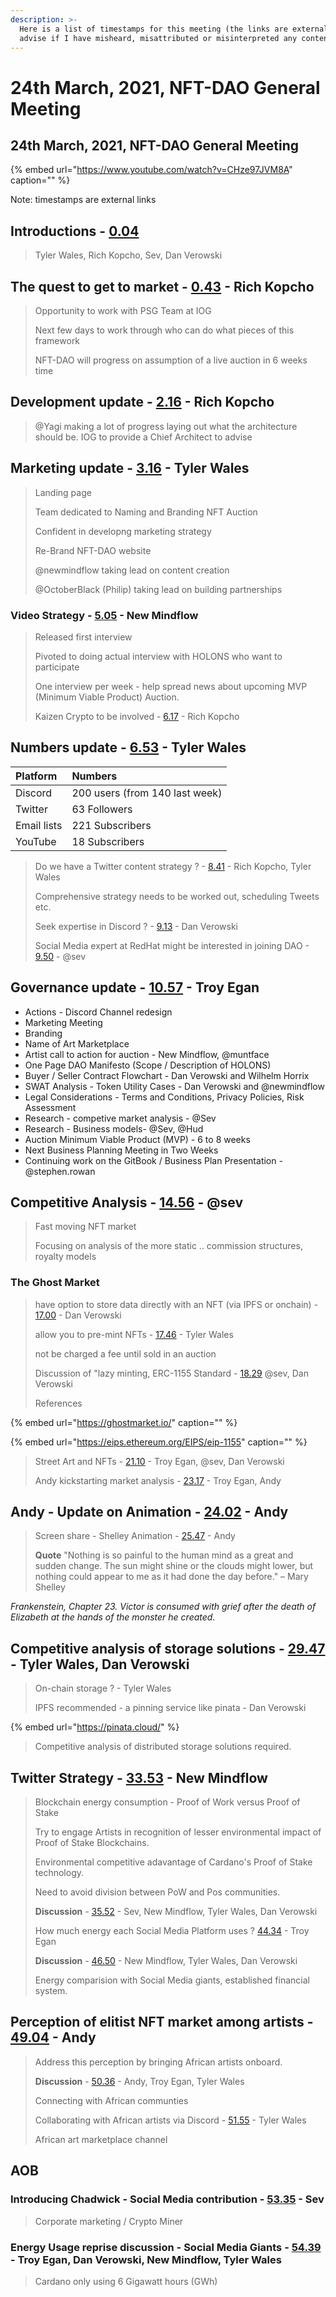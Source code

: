 ```yaml
---
description: >-
  Here is a list of timestamps for this meeting (the links are external). Please
  advise if I have misheard, misattributed or misinterpreted any content.
---
```


# 24th March, 2021, NFT-DAO General Meeting

## 24th March, 2021, NFT-DAO General Meeting

{% embed url="https://www.youtube.com/watch?v=CHze97JVM8A" caption="" %}

Note: timestamps are external links

## Introductions - [0.04](https://youtu.be/CHze97JVM8A?t=4)

> Tyler Wales, Rich Kopcho, Sev, Dan Verowski

## The quest to get to market - [0.43](https://youtu.be/CHze97JVM8A?t=43) - Rich Kopcho

> Opportunity to work with PSG Team at IOG
>
> Next few days to work through who can do what pieces of this framework
>
> NFT-DAO will progress on assumption of a live auction in 6 weeks time

## Development update - [2.16](https://youtu.be/CHze97JVM8A?t=136) - Rich Kopcho

> @Yagi making a lot of progress laying out what the architecture should be. IOG to provide a Chief Architect to advise

## Marketing update - [3.16](https://youtu.be/CHze97JVM8A?t=195) - Tyler Wales

> Landing page
>
> Team dedicated to Naming and Branding NFT Auction
>
> Confident in developng marketing strategy
>
> Re-Brand NFT-DAO website
>
> @newmindflow taking lead on content creation
>
> @OctoberBlack \(Philip\) taking lead on building partnerships

### Video Strategy - [5.05](https://youtu.be/CHze97JVM8A?t=305) - New Mindflow

> Released first interview
>
> Pivoted to doing actual interview with HOLONS who want to participate
>
> One interview per week - help spread news about upcoming MVP \(Minimum Viable Product\) Auction.
>
> Kaizen Crypto to be involved - [6.17](https://youtu.be/CHze97JVM8A?t=377) - Rich Kopcho

## Numbers update - [6.53](https://youtu.be/CHze97JVM8A?t=413) - Tyler Wales

| Platform | Numbers |
| :--- | :--- |
| Discord | 200 users \(from 140 last week\) |
| Twitter | 63 Followers |
| Email lists | 221 Subscribers |
| YouTube | 18 Subscribers |

> Do we have a Twitter content strategy ? - [8.41](https://youtu.be/CHze97JVM8A?t=521) - Rich Kopcho, Tyler Wales
>
> Comprehensive strategy needs to be worked out, scheduling Tweets etc.
>
> Seek expertise in Discord ? - [9.13](https://youtu.be/CHze97JVM8A?t=553) - Dan Verowski
>
> Social Media expert at RedHat might be interested in joining DAO - [9.50](https://youtu.be/CHze97JVM8A?t=590) - @sev

## Governance update - [10.57](https://youtu.be/CHze97JVM8A?t=657) - Troy Egan

* Actions - Discord Channel redesign
* Marketing Meeting
* Branding
* Name of Art Marketplace
* Artist call to action for auction - New Mindflow, @muntface
* One Page DAO Manifesto \(Scope / Description of HOLONS\)
* Buyer / Seller Contract Flowchart - Dan Verowski and Wilhelm Horrix
* SWAT Analysis - Token Utility Cases - Dan Verowski and @newmindflow
* Legal Considerations - Terms and Conditions, Privacy Policies, Risk Assessment
* Research - competive market analysis - @Sev
* Research - Business models- @Sev, @Hud
* Auction Minimum Viable Product \(MVP\) - 6 to 8 weeks
* Next Business Planning Meeting in Two Weeks
* Continuing work on the GitBook / Business Plan Presentation - @stephen.rowan

## Competitive Analysis - [14.56](https://youtu.be/CHze97JVM8A?t=896) - @sev

> Fast moving NFT market
>
> Focusing on analysis of the more static .. commission structures, royalty models

### The Ghost Market

> have option to store data directly with an NFT \(via IPFS or onchain\) - [17.00](https://youtu.be/CHze97JVM8A?t=1020) - Dan Verowski
>
> allow you to pre-mint NFTs - [17.46](https://youtu.be/CHze97JVM8A?t=1066) - Tyler Wales
>
> not be charged a fee until sold in an auction
>
> Discussion of "lazy minting, ERC-1155 Standard - [18.29](https://youtu.be/CHze97JVM8A?t=1109) @sev, Dan Verowski
>
> References

{% embed url="https://ghostmarket.io/" caption="" %}

{% embed url="https://eips.ethereum.org/EIPS/eip-1155" caption="" %}

> Street Art and NFTs - [21.10](https://youtu.be/CHze97JVM8A?t=1270) - Troy Egan, @sev, Dan Verowski
>
> Andy kickstarting market analysis - [23.17](https://youtu.be/CHze97JVM8A?t=1397) - Troy Egan, Andy

## Andy - Update on Animation - [24.02](https://youtu.be/CHze97JVM8A?t=1442) - Andy

> Screen share - Shelley Animation - [25.47](https://youtu.be/CHze97JVM8A?t=1547) - Andy
>
> **Quote** "Nothing is so painful to the human mind as a great and sudden change. The sun might shine or the clouds might lower, but nothing could appear to me as it had done the day before." – Mary Shelley

*Frankenstein, Chapter 23. Victor is consumed with grief after the death of Elizabeth at the hands of the monster he created.*

## Competitive analysis of storage solutions  - [29.47](https://youtu.be/CHze97JVM8A?t=1787) - Tyler Wales, Dan Verowski

> On-chain storage ? - Tyler Wales
>
> IPFS recommended - a pinning service like pinata - Dan Verowski

{% embed url="https://pinata.cloud/" %}

> Competitive analysis of distributed storage solutions required.


## Twitter Strategy - [33.53](https://youtu.be/CHze97JVM8A?t=2033) - New Mindflow

> Blockchain energy consumption - Proof of Work versus Proof of Stake
> 
> Try to engage Artists in recognition of lesser environmental impact of Proof of Stake Blockchains.
> 
> Environmental competitive adavantage of Cardano's Proof of Stake technology.
> 
> Need to avoid division between PoW and Pos communities.
> 
> **Discussion** - [35.52](https://youtu.be/CHze97JVM8A?t=2152) - Sev, New Mindflow, Tyler Wales, Dan Verowski
> 
> How much energy each Social Media Platform uses ? [44.34](https://youtu.be/CHze97JVM8A?t=2665) - Troy Egan
> 
> **Discussion** - [46.50](https://youtu.be/CHze97JVM8A?t=2810) - New Mindflow, Tyler Wales, Dan Verowski
> 
> Energy comparision with Social Media giants, established financial system.
 

## Perception of elitist NFT market among artists - [49.04](https://youtu.be/CHze97JVM8A?t=2944) - Andy
 
> Address this perception by bringing African artists onboard.
> 
> **Discussion** - [50.36](https://youtu.be/CHze97JVM8A?t=3036) - Andy, Troy Egan, Tyler Wales
> 
> Connecting with African communties
> 
> Collaborating with African artists via Discord - [51.55](https://youtu.be/CHze97JVM8A?t=3115) - Tyler Wales
>
> African art marketplace channel
> 
## AOB

### Introducing Chadwick - Social Media contribution -  [53.35](https://youtu.be/CHze97JVM8A?t=3215) - Sev
 
> Corporate marketing / Crypto Miner

### Energy Usage reprise discussion - Social Media Giants - [54.39](https://youtu.be/CHze97JVM8A?t=3279) - Troy Egan, Dan Verowski, New Mindflow, Tyler Wales
> 
> Cardano only using 6 Gigawatt hours (GWh) 
